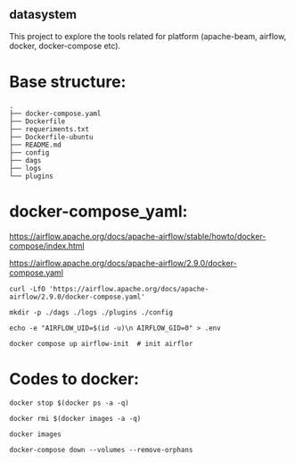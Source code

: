## datasystem
This project to explore the tools related for platform (apache-beam, airflow, docker, docker-compose etc).

# Base structure:
```
.
├── docker-compose.yaml
├── Dockerfile
├── requeriments.txt
├── Dockerfile-ubuntu
├── README.md
├── config
├── dags
├── logs
└── plugins
```

# docker-compose_yaml:

https://airflow.apache.org/docs/apache-airflow/stable/howto/docker-compose/index.html

https://airflow.apache.org/docs/apache-airflow/2.9.0/docker-compose.yaml

```
curl -LfO 'https://airflow.apache.org/docs/apache-airflow/2.9.0/docker-compose.yaml'

mkdir -p ./dags ./logs ./plugins ./config

echo -e "AIRFLOW_UID=$(id -u)\n AIRFLOW_GID=0" > .env

docker compose up airflow-init  # init airflor  
``` 
# Codes to docker:
```
docker stop $(docker ps -a -q)

docker rmi $(docker images -a -q)

docker images 

docker-compose down --volumes --remove-orphans

``` 